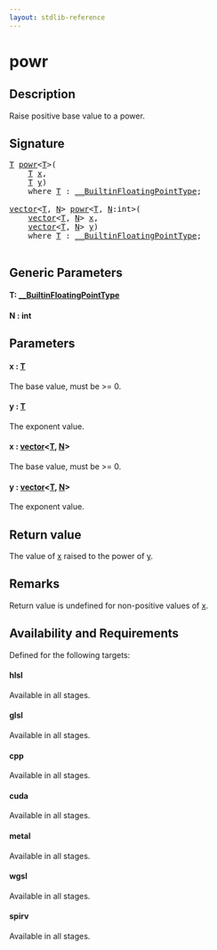 ```yaml
---
layout: stdlib-reference
---
```


# powr

## Description

Raise positive base value to a power.



## Signature 

<pre>
<a href="powr#typeparam-T" class="code_type">T</a> <a href="powr">powr</a>&lt;<a href="powr#typeparam-T" class="code_type">T</a>&gt;(
    <a href="powr#typeparam-T" class="code_type">T</a> <a href="powr#decl-x" class="code_param">x</a>,
    <a href="powr#typeparam-T" class="code_type">T</a> <a href="powr#decl-y" class="code_param">y</a>)
    <span class='code_keyword'>where</span> <a href="powr#typeparam-T" class="code_type">T</a> : <a href="../interfaces/0_builtinfloatingpointtype-029hm/index" class="code_type">__BuiltinFloatingPointType</a>;

<a href="../types/vector/index" class="code_type">vector</a>&lt;<a href="powr#typeparam-T" class="code_type">T</a>, <a href="powr#decl-N" class="code_var">N</a>&gt; <a href="powr">powr</a>&lt;<a href="powr#typeparam-T" class="code_type">T</a>, <a href="powr#decl-N" class="code_var">N</a>:<span class="code_keyword">int</span>&gt;(
    <a href="../types/vector/index" class="code_type">vector</a>&lt;<a href="powr#typeparam-T" class="code_type">T</a>, <a href="powr#decl-N" class="code_var">N</a>&gt; <a href="powr#decl-x" class="code_param">x</a>,
    <a href="../types/vector/index" class="code_type">vector</a>&lt;<a href="powr#typeparam-T" class="code_type">T</a>, <a href="powr#decl-N" class="code_var">N</a>&gt; <a href="powr#decl-y" class="code_param">y</a>)
    <span class='code_keyword'>where</span> <a href="powr#typeparam-T" class="code_type">T</a> : <a href="../interfaces/0_builtinfloatingpointtype-029hm/index" class="code_type">__BuiltinFloatingPointType</a>;

</pre>

## Generic Parameters

####  <a id="typeparam-T"></a>T: [\_\_BuiltinFloatingPointType](../interfaces/0_builtinfloatingpointtype-029hm/index)
####  <a id="decl-N"></a>N  : int

## Parameters

####  <a id="decl-x"></a>x  : [T](powr#typeparam-T)
The base value, must be >= 0.

####  <a id="decl-y"></a>y  : [T](powr#typeparam-T)
The exponent value.

####  <a id="decl-x"></a>x  : [vector](../types/vector/index)\<[T](../types/vector/index#typeparam-T), [N](../types/vector/index#decl-N)\>
The base value, must be >= 0.

####  <a id="decl-y"></a>y  : [vector](../types/vector/index)\<[T](../types/vector/index#typeparam-T), [N](../types/vector/index#decl-N)\>
The exponent value.


## Return value
The value of <span class='code'><a href="powr#decl-x" class="code_param">x</a></span> raised to the power of <span class='code'><a href="powr#decl-y" class="code_param">y</a></span>.

## Remarks
Return value is undefined for non-positive values of <span class='code'><a href="powr#decl-x" class="code_param">x</a></span>.


## Availability and Requirements

Defined for the following targets:

#### hlsl
Available in all stages.

#### glsl
Available in all stages.

#### cpp
Available in all stages.

#### cuda
Available in all stages.

#### metal
Available in all stages.

#### wgsl
Available in all stages.

#### spirv
Available in all stages.



